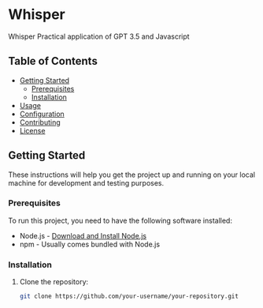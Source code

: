 # Whisper
Whisper Practical application of GPT 3.5 and Javascript

## Table of Contents

- [Getting Started](#getting-started)
  - [Prerequisites](#prerequisites)
  - [Installation](#installation)
- [Usage](#usage)
- [Configuration](#configuration)
- [Contributing](#contributing)
- [License](#license)

## Getting Started

These instructions will help you get the project up and running on your local machine for development and testing purposes.

### Prerequisites

To run this project, you need to have the following software installed:

- Node.js - [Download and Install Node.js](https://nodejs.org)
- npm - Usually comes bundled with Node.js

### Installation

1. Clone the repository:
   ```bash
   git clone https://github.com/your-username/your-repository.git